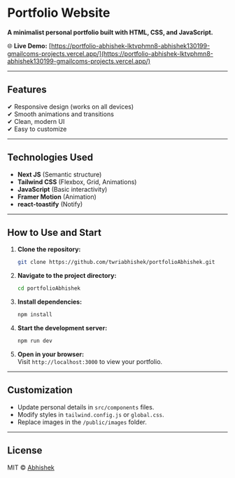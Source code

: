 # **Portfolio Website**  
**A minimalist personal portfolio built with HTML, CSS, and JavaScript.**  

🌐 **Live Demo:** [https://portfolio-abhishek-lktvphmn8-abhishek130199-gmailcoms-projects.vercel.app/](https://portfolio-abhishek-lktvphmn8-abhishek130199-gmailcoms-projects.vercel.app/)  

---

## **Features**  
✔ Responsive design (works on all devices)  
✔ Smooth animations and transitions  
✔ Clean, modern UI  
✔ Easy to customize  

---

## **Technologies Used**  
- **Next JS** (Semantic structure)  
- **Tailwind CSS** (Flexbox, Grid, Animations)  
- **JavaScript** (Basic interactivity)  
- **Framer Motion** (Animation)  
- **react-toastify** (Notify) 

---

## **How to Use and Start**  

1. **Clone the repository:**  
    ```sh
    git clone https://github.com/twriabhishek/portfolioAbhishek.git
    ```

2. **Navigate to the project directory:**  
    ```sh
    cd portfolioAbhishek
    ```

3. **Install dependencies:**  
    ```sh
    npm install
    ```

4. **Start the development server:**  
    ```sh
    npm run dev
    ```

5. **Open in your browser:**  
    Visit `http://localhost:3000` to view your portfolio.

---

## **Customization**  
- Update personal details in `src/components` files.  
- Modify styles in `tailwind.config.js` or `global.css`.  
- Replace images in the `/public/images` folder.  

---

## **License**  
MIT © [Abhishek](https://github.com/twriabhishek)  